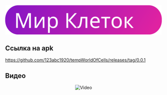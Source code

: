 <div align="center">
  <img src="logo.svg" alt="Мир Клеток">
</div>

## Ссылка на apk

https://github.com/123abc1920/tempWorldOfCells/releases/tag/0.0.1

## Видео

<div align="center">
  <img src="https://github.com/123abc1920/tempWorldOfCells/blob/main/trailer.gif" alt="Video">
</div>